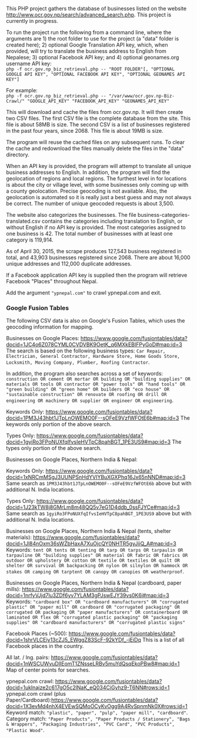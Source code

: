 This PHP project gathers the database of businesses listed on the website http://www.ocr.gov.np/search/advanced_search.php. This project is currently in progress.

To run the project run the following from a command line, where the arguments are 1) the root folder to use for the project (a "data" folder is created here); 2) optional Google Translation API key, which, when provided, will try to translate the business address to English from Nepalese; 3) optional Facebook API key; and 4) optional geonames.org username API key:<br>
```php -f ocr.gov.np_biz_retrieval.php -- "ROOT FOLDER"[, "OPTIONAL GOOGLE API KEY", "OPTIONAL FACEBOOK API KEY", "OPTIONAL GEONAMES API KEY"]```

For example:<br>
```php -f ocr.gov.np_biz_retrieval.php -- "/var/www/ocr.gov.np-Biz-Crawl/" "GOOGLE_API_KEY" "FACEBOOK_API_KEY" "GEONAMES_API_KEY"```

This will download and cache the files from ocr.gov.np. It will then create two CSV files. The first CSV file is the complete database from the site. This file is about 58MB is size. The second CSV is a list of businesses registered in the past four years, since 2068. This file is about 19MB is size.

The program will reuse the cached files on any subsequent runs. To clear the cache and redownload the files manually delete the files in the "data" directory.

When an API key is provided, the program will attempt to translate all unique business addresses to English. In addition, the program will find the geolocation of regions and local regions. The furthest level in for locations is about the city or village level, with some businesses only coming up with a county geolocation. Precise geocoding is not available. Also, the geolocation is automated so it is really just a best guess and may not always be correct. The number of unique geocoded requests is about 3,500.

The website also categorizes the businesses. The file business-categories-translated.csv contains the categories including translation to English, or without English if no API key is provided. The most categories assigned to one business is 42. The total number of businesses with at least one category is 119,914.

As of April 30, 2015, the scrape produces 127,543 business registered in total, and 43,903 businesses registered since 2068. There are about 16,000 unique addresses and 112,000 duplicate addresses.

If a Facebook application API key is supplied then the program will retrieve Facebook "Places" throughout Nepal.

Add the argument ```"ypnepal.com"``` to crawl ypnepal.com and exit.

<h3>Google Fusion Tables</h3>

The following CSV data is also on Google's Fusion Tables, which uses the geocoding information for mapping.

Businesses on Google Places: https://www.google.com/fusiontables/data?docid=1JC4o6Z078CYML0CVDVBK9OetK_q6MXkEBIFPyGoD#map:id=3
The search is based on the following business types: ```Car Repair, Electrician, General Contractor, Hardware Store, Home Goods Store, Locksmith, Moving Company, Plumber, Roofing Contractor```.

In addition, the program also searches across a set of keywords: ```construction OR cement OR mortar OR building OR "building supplies" OR materials OR tools OR contractor OR "power tools" OR "hand tools" OR "green building" OR "green home" OR builders OR "eco house" OR "sustainable construction" OR renovate OR roofing OR drill OR engineering OR machinery OR supplier OR engineer OR engineering```.

Keywords Only: https://www.google.com/fusiontables/data?docid=1PM3J43hbt1JTpLnOWEMO0F--sOFeE9VzfWFOtE6b#map:id=3
The keywords only portion of the above search.

Types Only: https://www.google.com/fusiontables/data?docid=1gyiRo3FPoNUXfqIfvsIeHVTpC8pahBGT_1PE3US9#map:id=3
The types only portion of the above search.

Businesses on Google Places, Northern India & Nepal:

Keywords Only: https://www.google.com/fusiontables/data?docid=1xNRCmMSgJ3UUNPSnHdYVIYBuXGXPhq16Jx65nNND#map:id=3
Same search as ```1PM3J43hbt1JTpLnOWEMO0F--sOFeE9VzfWFOtE6b``` above but with additional N. India locations.

Types Only:  https://www.google.com/fusiontables/data?docid=1J23kTW8j8GMrLm8m48QQ5v7eG1D4ddb_0ssFJYCe#map:id=3
Same search as ```1gyiRo3FPoNUXfqIfvsIeHVTpC8pahBGT_1PE3US9``` above but with additional N. India locations.

Businesses on Google Places, Northern India & Nepal (tents, shelter materials): https://www.google.com/fusiontables/data?docid=1Jl84nOxm36sWZbHaxA7XuOjcQY0NHTR5gyJiiQ_A#map:id=3
Keywords: ```tent OR tents OR tenting OR tarp OR tarps OR tarpaulin OR tarpauline OR "building supplies" OR material OR fabric OR fabrics OR outdoor OR upholstery OR cotton OR textile OR textiles OR quilt OR shelter OR survival OR backpacking OR nylon OR silnylon OR hammock OR stakes OR camping OR tarptent OR canopy OR canopies OR weatherproof```.

Businesses on Google Places, Northern India & Nepal (cardboard, paper mills): https://www.google.com/fusiontables/data?docid=1nrfyVJjd7lu3ZDf6yv7YLAM3gPJswEJY39vs0K6i#map:id=3
Keywords: ```"cardboard box" OR "cardboard manufacturers" OR "corrugated plastic" OR "paper mill" OR cardboard OR "corrugated packaging" OR corrugated OR packaging OR "paper manufacturers" OR containerboard OR laminated OR flex OR "corrugated plastic packaging" OR "packaging supplies" OR "cardboard manufacturers" OR "corrugated plastic signs"```

Facebook Places (~500): https://www.google.com/fusiontables/data?docid=1shrVLCEiy13cZJ5_EWggZ83ScF-92kYDf_-iEiDq
This is a list of all Facebook places in the country.

All lat. / lng. pairs: https://www.google.com/fusiontables/data?docid=1nWSCUWvuDlIEomT1ZNsseLRBv5muYdQsqEkoPBw8#map:id=1
Map of center points for searches.

ypnepal.com crawl: https://www.google.com/fusiontables/data?docid=1ukInajze2c617gO5c2lNaK_eQ034CiGyhz9-T6NN#rows:id=1<br>
ypnepal.com crawl (plus Paper/Cardboard):https://www.google.com/fusiontables/data?docid=1X3evMd4nhX4EVEwSQMoOCyKvOgg9A4RvSpnmNk0X#rows:id=1
Keyword match: ```"plastic", "paper", "pulp", "paper mill", "cardboard"```. Category match: ```"Paper Products", "Paper Products / Stationery", "Bags & Wrappers", "Packaging Industries", "PVC Card", "PVC Products", "Plastic Wood"```.
